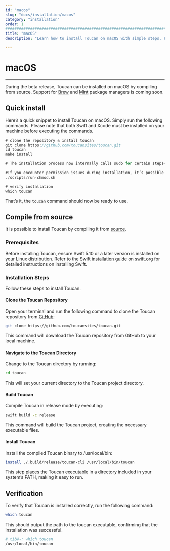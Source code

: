 ```yaml
---
id: "macos"
slug: "docs/installation/macos"
category: "installation"
order: 1
################################################################################
title: "macOS"
description: "Learn how to install Toucan on macOS with simple steps. Follow this guide to set up and start using Toucan easily"

---
```


# macOS
---

During the beta release, Toucan can be installed on macOS by compiling from source. Support for [Brew](https://brew.sh/) and [Mint](https://github.com/yonaskolb/Mint) package managers is coming soon.

## Quick install

Here’s a quick snippet to install Toucan on macOS. Simply run the following commands. Please note that both Swift and Xcode must be installed on your machine before executing the commands.

```swift
# clone the repository & install toucan
git clone https://github.com/toucansites/toucan.git
cd toucan
make install

# The installation process now internally calls sudo for certain steps—you will likely be prompted to enter your system password.

#If you encounter permission issues during installation, it’s possible that the install-toucan.sh script is not marked as executable. Fix this by running:
./scripts/run-chmod.sh

# verify installation
which toucan
```

That’s it, the `toucan` command should now be ready to use.

## Compile from source

It is possible to install Toucan by compiling it from [source](https://github.com/toucansites/toucan).

### Prerequisites

Before installing Toucan, ensure Swift 5.10 or a later version is installed on your Linux distribution. Refer to the Swift [installation guide](https://swift.org/install/linux/#platforms) on [swift.org](https://swift.org) for detailed instructions on installing Swift.

### Installation Steps

Follow these steps to install Toucan.

#### Clone the Toucan Repository

Open your terminal and run the following command to clone the Toucan repository from [GitHub](https://github.com/toucansites/toucan):

```sh
git clone https://github.com/toucansites/toucan.git
```

This command will download the Toucan repository from GitHub to your local machine.

#### Navigate to the Toucan Directory

Change to the Toucan directory by running:

```sh
cd toucan
```

This will set your current directory to the Toucan project directory.

#### Build Toucan

Compile Toucan in release mode by executing:

```sh
swift build -c release
```

This command will build the Toucan project, creating the necessary executable files.

#### Install Toucan

Install the compiled Toucan binary to /usr/local/bin:

```sh
install ./.build/release/toucan-cli /usr/local/bin/toucan
```

This step places the Toucan executable in a directory included in your system’s PATH, making it easy to run.

## Verification

To verify that Toucan is installed correctly, run the following command:

```sh
which toucan
```

This should output the path to the toucan executable, confirming that the installation was successful.

```sh
# tib@~: which toucan
/usr/local/bin/toucan
```
